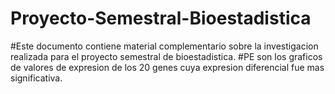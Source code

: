 # Proyecto-Semestral-Bioestadistica

#Este documento contiene material complementario sobre la investigacion realizada para el proyecto semestral de bioestadistica. 
#PE son los graficos de valores de expresion de los 20 genes cuya expresion diferencial fue mas significativa.
